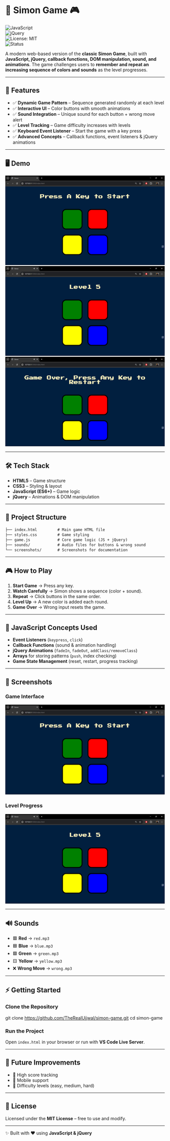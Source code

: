 # 🎵 Simon Game 🎮  
![JavaScript](https://img.shields.io/badge/JavaScript-ES6+-yellow)  
![jQuery](https://img.shields.io/badge/jQuery-3.6-blue)  
![License: MIT](https://img.shields.io/badge/License-MIT-green)  
![Status](https://img.shields.io/badge/Status-Completed-success)  

A modern web-based version of the **classic Simon Game**, built with **JavaScript, jQuery, callback functions, DOM manipulation, sound, and animations**. The game challenges users to **remember and repeat an increasing sequence of colors and sounds** as the level progresses.  

---

## 🚀 Features  

- ✅ **Dynamic Game Pattern** – Sequence generated randomly at each level  
- ✅ **Interactive UI** – Color buttons with smooth animations  
- ✅ **Sound Integration** – Unique sound for each button + wrong move alert  
- ✅ **Level Tracking** – Game difficulty increases with levels  
- ✅ **Keyboard Event Listener** – Start the game with a key press  
- ✅ **Advanced Concepts** – Callback functions, event listeners & jQuery animations  

---

## 🖥️ Demo  

![Gameplay Screenshot](./screenshots/screenshot1.png)  
![Level Screenshot](./screenshots/screenshot2.png)  
![Gameplay Restart Screenshot](./screenshots/screenshot3.png)

---

## 🛠️ Tech Stack  

- **HTML5** – Game structure  
- **CSS3** – Styling & layout  
- **JavaScript (ES6+)** – Game logic  
- **jQuery** – Animations & DOM manipulation  

---

## 📂 Project Structure  

```
├── index.html         # Main game HTML file  
├── styles.css         # Game styling  
├── game.js            # Core game logic (JS + jQuery)  
├── sounds/            # Audio files for buttons & wrong sound  
└── screenshots/       # Screenshots for documentation  
```

---

## 🎮 How to Play  

1. **Start Game** → Press any key.  
2. **Watch Carefully** → Simon shows a sequence (color + sound).  
3. **Repeat** → Click buttons in the same order.  
4. **Level Up** → A new color is added each round.  
5. **Game Over** → Wrong input resets the game.  

---

## 🧩 JavaScript Concepts Used  

- **Event Listeners** (`keypress`, `click`)  
- **Callback Functions** (sound & animation handling)  
- **jQuery Animations** (`fadeIn`, `fadeOut`, `addClass/removeClass`)  
- **Arrays** for storing patterns (`push`, index checking)  
- **Game State Management** (reset, restart, progress tracking)  

---

## 📸 Screenshots  

### Game Interface  
![Simon Game UI](./screenshots/screenshot1.png)  

### Level Progress  
![Simon Game Level](./screenshots/screenshot2.png)  

---

## 🔊 Sounds  

- 🟥 **Red** → `red.mp3`  
- 🟦 **Blue** → `blue.mp3`  
- 🟩 **Green** → `green.mp3`  
- 🟨 **Yellow** → `yellow.mp3`  
- ❌ **Wrong Move** → `wrong.mp3`  

---

## ⚡ Getting Started  

### Clone the Repository  

git clone https://github.com/TheRealUjjwal/simon-game.git
cd simon-game


### Run the Project  
Open `index.html` in your browser or run with **VS Code Live Server**.  

---

## 📌 Future Improvements  

- 🔹 High score tracking  
- 🔹 Mobile support  
- 🔹 Difficulty levels (easy, medium, hard)  

---

## 📜 License  

Licensed under the **MIT License** – free to use and modify.  

---

✨ Built with ❤️ using **JavaScript & jQuery**  

